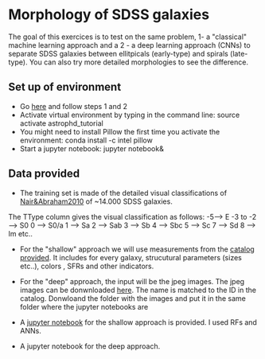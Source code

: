 # Morphology of SDSS galaxies

The goal of this exercices is to test on the same problem, 1- a "classical" machine learning approach and a 2 - a deep learning approach (CNNs) to separate SDSS galaxies between ellitpicals (early-type) and spirals (late-type). You can also try more detailed morphologies to see the difference.

## Set up of environment
- Go [here](https://github.com/ramp-kits/astrophd_tutorial) and follow steps 1 and 2
- Activate virtual environment by typing in the command line: source activate astrophd_tutorial
- You might need to install Pillow the first time you activate the environment: conda install -c intel pillow
- Start a jupyter notebook: jupyter notebook&

## Data provided
- The training set is made of the detailed visual classifications of [Nair&Abraham2010](http://adsabs.harvard.edu/abs/2010ApJS..186..427N) of ~14.000 SDSS galaxies. 

The TType column gives the visual classification as follows:
-5--> E
-3 to -2 --> S0
0 --> S0/a
1 --> Sa
2 --> Sab
3 --> Sb
4 --> Sbc
5 --> Sc
7 --> Sd
8 --> Im etc..

- For the "shallow" approach we will use measurements from the [catalog provided](https://github.com/mhuertascompany/deeplearning4astronomy/blob/master/morphology/Nair_Abraham_cat.fit). It includes for every galaxy, strucutural parameters (sizes etc..), colors , SFRs and other indicators.

- For the "deep" approach, the input will be the jpeg images. The jpeg images can be donwnloaded [here](https://drive.google.com/drive/folders/1ufj6ATroZ3emBbSQfQhcL_6W87EPgTaS?usp=sharing). The name is  matched to the ID in the catalog. Donwloand the folder with the images and put it in the same folder where the jupyter notebooks are

- A [jupyter notebook](morph_classical_ML.ipynb) for the shallow approach is provided. I used RFs and ANNs.

- A jupyter notebook for the deep approach.

